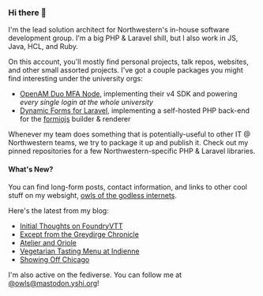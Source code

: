 ### Hi there 👋
I'm the lead solution architect for Northwestern's in-house software development group. I'm a big PHP & Laravel shill, but I also work in JS, Java, HCL, and Ruby.

On this account, you'll mostly find personal projects, talk repos, websites, and other small assorted projects. I've got a couple packages you might find interesting under the university orgs:

- [OpenAM Duo MFA Node](https://github.com/NUIT-ISO/duo-universal-prompt-auth-node), implementing their v4 SDK and powering *every single login at the whole university*
- [Dynamic Forms for Laravel](https://github.com/NIT-Administrative-Systems/dynamic-forms), implementing a self-hosted PHP back-end for the [formiojs](https://github.com/formio/formio.js/) builder & renderer

Whenever my team does something that is potentially-useful to other IT @ Northwestern teams, we try to package it up and publish it. Check out my pinned repositories for a few Northwestern-specific PHP & Laravel libraries.

#### What's New?
You can find long-form posts, contact information, and links to other cool stuff on my websight, [owls of the godless internets](https://godless-internets.org).

Here's the latest from my blog:

<!-- BLOG-POST-LIST:START -->
- [Initial Thoughts on FoundryVTT](https://godless-internets.org/2024/07/15/initial-thoughts-on-foundryvtt)
- [Except from the Greydirge Chronicle](https://godless-internets.org/2024/06/23/except-from-the-greydirge-chronicle)
- [Atelier and Oriole](https://godless-internets.org/2024/05/28/atelier-and-oriole)
- [Vegetarian Tasting Menu at Indienne](https://godless-internets.org/2024/05/18/vegeterian-tasting-menu-at-indienne)
- [Showing Off Chicago](https://godless-internets.org/2024/05/07/showing-off-chicago)
<!-- BLOG-POST-LIST:END -->

I'm also active on the fediverse. You can follow me at [@owls@mastodon.yshi.org](https://mastodon.yshi.org/@owls)!
